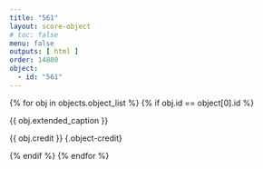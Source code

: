 ```yaml
---
title: "561"
layout: score-object
# toc: false
menu: false
outputs: [ html ]
order: 14880
object:
  - id: "561"
---
```


{% for obj in objects.object_list %}
{% if obj.id == object[0].id %}

{{ obj.extended_caption }}

{{ obj.credit }} {.object-credit}

{% endif %}
{% endfor %}
